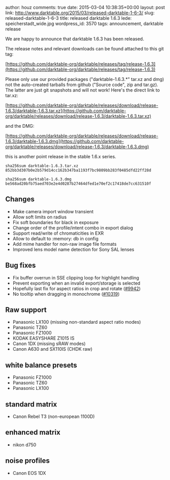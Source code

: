 author: houz
comments: true
date: 2015-03-04 10:38:35+00:00
layout: post
link: http://www.darktable.org/2015/03/released-darktable-1-6-3/
slug: released-darktable-1-6-3
title: released darktable 1.6.3
lede: speicherstadt_wide.jpg
wordpress_id: 3570
tags: announcement, darktable release

We are happy to announce that darktable 1.6.3 has been released.

The release notes and relevant downloads can be found attached to this git tag:

[https://github.com/darktable-org/darktable/releases/tag/release-1.6.3](https://github.com/darktable-org/darktable/releases/tag/release-1.6.3)

Please only use our provided packages ("darktable-1.6.3.*" tar.xz and dmg) not the auto-created tarballs from github ("Source code", zip and tar.gz). The latter are just git snapshots and will not work! Here's the direct link to tar.xz:

[https://github.com/darktable-org/darktable/releases/download/release-1.6.3/darktable-1.6.3.tar.xz](https://github.com/darktable-org/darktable/releases/download/release-1.6.3/darktable-1.6.3.tar.xz)

and the DMG:

[https://github.com/darktable-org/darktable/releases/download/release-1.6.3/darktable-1.6.3.dmg](https://github.com/darktable-org/darktable/releases/download/release-1.6.3/darktable-1.6.3.dmg)

this is another point release in the stable 1.6.x series.

    sha256sum darktable-1.6.3.tar.xz
    852bb3d307b0e2b579d14cc162b347ba1193f7bc9809bb283f0485dfd22ff28d

    sha256sum darktable-1.6.3.dmg
    be568ad20bfb75aed703e2e4d0287b27464dfed1e70ef2c17418de7cc631510f

## Changes

* Make camera import window transient
* Allow soft limits on radius
* Fix soft boundaries for black in exposure
* Change order of the profile/intent combo in export dialog
* Support read/write of chromaticities in EXR
* Allow to default to :memory: db in config
* Add mime handler for non-raw image file formats
* Improved lens model name detection for Sony SAL lenses

## Bug fixes

* Fix buffer overrun in SSE clipping loop for highlight handling
* Prevent exporting when an invalid export/storage is selected
* Hopefully last fix for aspect ratios in crop and rotate ([#9942](https://darktable.org/redmine/issues/9942))
* No tooltip when dragging in monochrome ([#10319](https://darktable.org/redmine/issues/10319))

## Raw support

* Panasonic LX100 (missing non-standard aspect ratio modes)
* Panasonic TZ60
* Panasonic FZ1000
* KODAK EASYSHARE Z1015 IS
* Canon 1DX (missing sRAW modes)
* Canon A630 and SX110IS (CHDK raw)

## white balance presets

* Panasonic FZ1000
* Panasonic TZ60
* Panasonic LX100

## standard matrix

* Canon Rebel T3 (non-european 1100D)

## enhanced matrix

* nikon d750

## noise profiles

* Canon EOS 1DX
